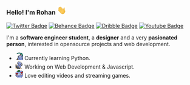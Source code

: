 ### Hello! I'm Rohan  <img src="https://raw.githubusercontent.com/Calatop/Calatop/main/img/wave.gif" width="24px"> 

 [![Twitter Badge](https://img.shields.io/badge/-Twitter-1ca0f1?style=flat-square&color=242933&logo=twitter&logoColor=white&link=https://twitter.com/calatopbtw)](https://twitter.com/calatopbtw) [![Behance Badge](https://img.shields.io/badge/-Behance-blue?style=flat-square&logo=behance&logoColor=white&color=242933&link=https://www.behance.net/calatop)](https://www.behance.net/calatop) [![Dribble Badge](https://img.shields.io/badge/-Dribbble-1ca0f1?style=flat-square&color=242933&logo=dribbble&logoColor=white&link=https://dribbble.com/calatop)](https://dribbble.com/calatop) [![Youtube Badge](https://img.shields.io/badge/-Youtube-1ca0f1?style=flat-square&color=242933&logo=Youtube&logoColor=white&link=https://www.youtube.com/channel/UCIal5uyyIBPUFq5rLkhLqjg)](https://www.youtube.com/channel/UCIal5uyyIBPUFq5rLkhLqjg) 


I'm a **software engineer student**, a **designer** and a very **pasionated person**, interested in opensource projects and web development. 

- <img src="https://raw.githubusercontent.com/Calatop/Calatop/main/img/wumpslearn.gif" height="20" width="20px"> Currently learning Python.
- <img src="https://raw.githubusercontent.com/Calatop/Calatop/main/img/wupswork.gif" height="20" width="20px">  Working on Web Development & Javascript.
- <img src="https://raw.githubusercontent.com/Calatop/Calatop/main/img/wupslove.gif" height="20" width="20px"> Love editing videos and streaming games.

